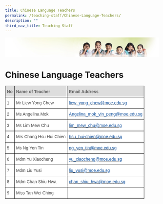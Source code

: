 ```yaml
---
title: Chinese Language Teachers
permalink: /teaching-staff/Chinese-Language-Teachers/
description: ""
third_nav_title: Teaching Staff
---
```


![](/images/Banner.jpg)

Chinese Language Teachers
=========================

<style type="text/css">
.tg  {border-collapse:collapse;border-spacing:0;}
.tg td{border-color:black;border-style:solid;border-width:1px;font-family:Arial, sans-serif;font-size:14px;
  overflow:hidden;padding:10px 5px;word-break:normal;}
.tg th{border-color:black;border-style:solid;border-width:1px;font-family:Arial, sans-serif;font-size:14px;
  font-weight:normal;overflow:hidden;padding:10px 5px;word-break:normal;}
.tg .tg-e14l{background-color:#DDD;color:#666;font-weight:bold;text-align:left;vertical-align:top}
.tg .tg-sdzj{background-color:#FFF;color:#454545;text-align:left;vertical-align:middle}
.tg .tg-d8aa{background-color:#FFF;color:#10509C;text-align:left;vertical-align:top}
</style>
<table class="tg">
<thead>
  <tr>
    <th class="tg-e14l">No</th>
    <th class="tg-e14l">Name of Teacher</th>
    <th class="tg-e14l">Email Address</th>
  </tr>
</thead>
<tbody>
  <tr>
    <td class="tg-sdzj">1</td>
    <td class="tg-sdzj">Mr Liew Yong Chew</td>
    <td class="tg-d8aa"><a href="mailto:liew_yong_chew@moe.edu.sg"><span style="text-decoration:none;color:#10509C">liew_yong_chew@moe.edu.sg</span></a></td>
  </tr>
  <tr>
    <td class="tg-sdzj">2</td>
    <td class="tg-sdzj">Ms Angelina Mok</td>
    <td class="tg-d8aa"><a href="mailto:Angelina_mok_yin_peng@moe.edu.sg"><span style="text-decoration:none;color:#10509C">Angelina_mok_yin_peng@moe.edu.sg</span></a></td>
  </tr>
  <tr>
    <td class="tg-sdzj">3</td>
    <td class="tg-sdzj">Ms Lim Mew Chu</td>
    <td class="tg-d8aa"><a href="mailto:eng_jiamei@moe.edu.sg"><span style="text-decoration:none;color:#10509C">lim_mew_chu@moe.edu.sg</span></a></td>
  </tr>
  <tr>
    <td class="tg-sdzj">4</td>
    <td class="tg-sdzj">Mrs Chang Hsu Hui Chien</td>
    <td class="tg-d8aa"><a href="mailto:hsu_hui-chien@moe.edu.sg"><span style="text-decoration:none;color:#10509C">hsu_hui-chien@moe.edu.sg</span></a></td>
  </tr>
  <tr>
    <td class="tg-sdzj">5</td>
    <td class="tg-sdzj">Ms Ng Yen Tin</td>
    <td class="tg-d8aa"><a href="mailto:ng_yen_tin@moe.edu.sg"><span style="text-decoration:none;color:#10509C">ng_yen_tin@moe.edu.sg</span></a></td>
  </tr>
  <tr>
    <td class="tg-sdzj">6</td>
    <td class="tg-sdzj">Mdm Yu Xiaocheng</td>
    <td class="tg-d8aa"><a href="mailto:yu_xiaocheng@moe.edu.sg"><span style="text-decoration:none;color:#10509C">yu_xiaocheng@moe.edu.sg</span></a></td>
  </tr>
  <tr>
    <td class="tg-sdzj">7</td>
    <td class="tg-sdzj">Mdm Liu Yusi</td>
    <td class="tg-d8aa"><a href="mailto:liu_yusi@moe.edu.sg"><span style="text-decoration:none;color:#10509C">liu_yusi@moe.edu.sg</span></a></td>
  </tr>
  <tr>
    <td class="tg-sdzj">8</td>
    <td class="tg-sdzj">Mdm Chan Shiu Hwa</td>
    <td class="tg-d8aa"><a href="mailto:chan_shiu_hwa@moe.edu.sg"><span style="text-decoration:none;color:#10509C">chan_shiu_hwa@moe.edu.sg</span></a><br></td>
  </tr>
  <tr>
    <td class="tg-sdzj">9 </td>
    <td class="tg-sdzj">Miss Tan Wei Ching </td>
    <td class="tg-sdzj"> </td>
  </tr>
</tbody>
</table>